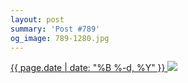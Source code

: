 ```yaml
---
layout: post
summary: 'Post #789'
og_image: 789-1280.jpg
---
```


<p>
 <time>
  <a href="/789">
   {{ page.date | date: "%B %-d, %Y" }}
  </a>
 </time>
 <a href="/789">
  <img sizes="(min-width: 700px) 50vw, calc(100vw - 2rem)" src="{{ site.assets_url }}/789-640.jpg" srcset="{{ site.assets_url }}/789-320.jpg 320w, {{ site.assets_url }}/789-640.jpg 640w, {{ site.assets_url }}/789-960.jpg 960w, {{ site.assets_url }}/789-1280.jpg 1280w"/>
 </a>
</p>
